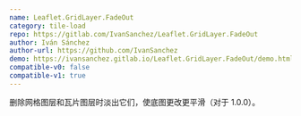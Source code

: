 ```yaml
---
name: Leaflet.GridLayer.FadeOut
category: tile-load
repo: https://gitlab.com/IvanSanchez/Leaflet.GridLayer.FadeOut
author: Iván Sánchez
author-url: https://github.com/IvanSanchez
demo: https://ivansanchez.gitlab.io/Leaflet.GridLayer.FadeOut/demo.html
compatible-v0: false
compatible-v1: true
---
```


删除网格图层和瓦片图层时淡出它们，使底图更改更平滑（对于 1.0.0）。
